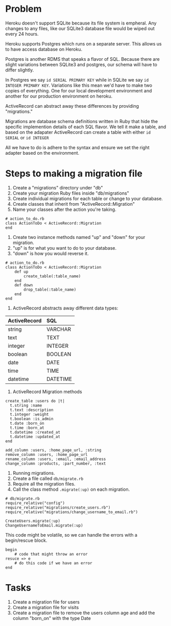 # Problem

Heroku doesn't support SQLite because its file system is empheral. Any changes
to any files, like our SQLite3 database file would be wiped out every 24 hours.

Heroku supports Postgres which runs on a separate server. This allows us to have
access database on Heroku.

Postgres is another RDMS that speaks a flavor of SQL. Because there are slight
variations between SQLite3 and postgres, our schema will have to differ slightly.

In Postgres we say `id SERIAL PRIMARY KEY` while in SQLite we say `id INTEGER PRIMARY KEY`.
Variations like this mean we'd have to make two copies of everything. One for our
local development environment and another for our production environment on heroku.

ActiveRecord can abstract away these differences by providing "migrations."

Migrations are database schema definitions written in Ruby that hide the specific
implemention details of each SQL flavor. We tell it make a table, and based on the
adapater ActiveRecord can create a table with either `id SERIAL` or `id INTEGER`

All we have to do is adhere to the syntax and ensure we set the right adapter
based on the environment.

# Steps to making a migration file

1. Create a "migrations" directory under "db"
1. Create your migration Ruby files inside "db/migrations"
1. Create individual migrations for each table or change to your database.
1. Create classes that inherit from "ActiveRecord::Migration"
1. Name your classes after the action you're taking.

```
# action_to_do.rb
class ActionToDo < ActiveRecord::Migration
end
```

1. Create two instance methods named "up" and "down" for your migration.
1. "up" is for what you want to do to your database.
1. "down" is how you would reverse it.

```
# action_to_do.rb
class ActionToDo < ActiveRecord::Migration
    def up
        create_table(:table_name)
    end
    def down
        drop_table(:table_name)
    end
end
```

1. ActiveRecord abstracts away different data types:

ActiveRecord | SQL
:--          | :--
| string     | VARCHAR
| text       | TEXT
| integer    | INTEGER
| boolean    | BOOLEAN
| date       | DATE
| time       | TIME
| datetime   | DATETIME

1. ActiveRecord Migration methods

```
create_table :users do |t|
  t.string :name
  t.text :description
  t.integer :weight
  t.boolean :is_admin
  t.date :born_on
  t.time :born_at
  t.datetime :created_at
  t.datetime :updated_at
end

add_column :users, :home_page_url, :string
remove_column :users, :home_page_url
rename_column :users, :email, :email_address
change_column :products, :part_number, :text
```

1. Running migrations.
1. Create a file called `db/migrate.rb`
1. Require all the migration files.
1. Call the class method `.migrate(:up)` on each migration.

```
# db/migrate.rb
require_relative("config")
require_relative("migrations/create_users.rb")
require_relative("migrations/change_username_to_email.rb")

CreateUsers.migrate(:up)
ChangeUsernameToEmail.migrate(:up)
```

This code might be volatile, so we can handle the errors
with a begin/rescue block.

```
begin
    # code that might throw an error
resuce => e
    # do this code if we have an error
end
```

# Tasks

1. Create a migration file for users
1. Create a migration file for visits
1. Create a migration file to remove the users column age and 
add the column "born_on" with the type Date 
